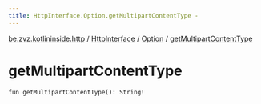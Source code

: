 ```yaml
---
title: HttpInterface.Option.getMultipartContentType - 
---
```


[be.zvz.kotlininside.http](../../index.html) / [HttpInterface](../index.html) / [Option](index.html) / [getMultipartContentType](./get-multipart-content-type.html)

# getMultipartContentType

`fun getMultipartContentType(): String!`
